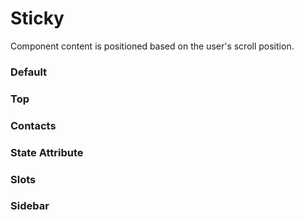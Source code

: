 # Sticky

Component content is positioned based on the user's scroll position.

<Playground />

<Usage />

<Api />

<GlobalConfig />

<Examples />

### Default

<Example value="default" />

### Top

<Example value="top" />

### Contacts

<Example value="contacts" />

### State Attribute

<Example value="state-attribute" />

### Slots

<Example value="slots" />

### Sidebar

<Example value="sidebar" />

<Checklist 
    accessibility={false}
    bidirectionality="N/A"
    cssParts="N/A"
    cssVariables="N/A"
    documentation={true}
    examples={true}
    events={true}
    keyboard="N/A"
    methods="N/A"
    playground={false}
    properties={true}
    skeleton={false}
    slots={true}
/>

<LastModified />
